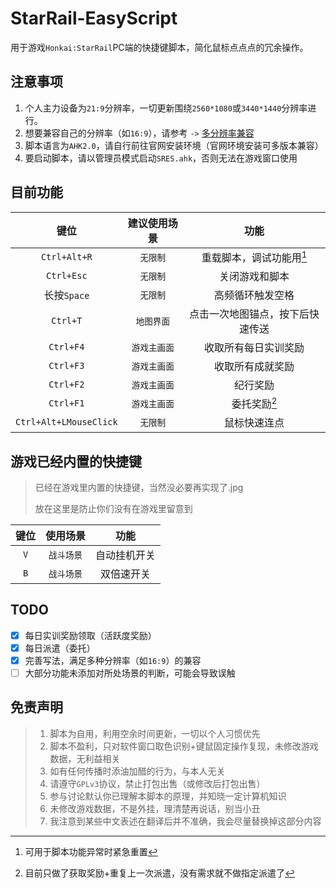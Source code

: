 # StarRail-EasyScript
用于游戏`Honkai:StarRail`PC端的快捷键脚本，简化鼠标点点点的冗余操作。

## 注意事项
1. 个人主力设备为`21:9`分辨率，一切更新围绕`2560*1080`或`3440*1440`分辨率进行。
2. 想要兼容自己的分辨率（如`16:9`），请参考 `->` [多分辨率兼容](./files/docs/Multiresolution.md)
3. 脚本语言为`AHK2.0`，请自行前往官网安装环境（官网环境安装可多版本兼容）
4. 要启动脚本，请以管理员模式启动`SRES.ahk`，否则无法在游戏窗口使用

## 目前功能
|          键位          | 建议使用场景 |               功能               |
| :--------------------: | :----------: | :------------------------------: |
|      `Ctrl+Alt+R`      |   `无限制`   |     重载脚本，调试功能用[^*]     |
|       `Ctrl+Esc`       |   `无限制`   |          关闭游戏和脚本          |
|      长按`Space`       |   `无限制`   |         高频循环触发空格         |
|        `Ctrl+T`        |  `地图界面`  | 点击一次地图锚点，按下后快速传送 |
|       `Ctrl+F4`        | `游戏主画面` |       收取所有每日实训奖励       |
|       `Ctrl+F3`        | `游戏主画面` |         收取所有成就奖励         |
|       `Ctrl+F2`        | `游戏主画面` |             纪行奖励             |
|       `Ctrl+F1`        | `游戏主画面` |           委托奖励[^1]           |
| `Ctrl+Alt+LMouseClick` |   `无限制`   |           鼠标快速连点           |

[^*]: 可用于脚本功能异常时紧急重置
[^1]: 目前只做了获取奖励+重复上一次派遣，没有需求就不做指定派遣了


## 游戏已经内置的快捷键
> 已经在游戏里内置的快捷键，当然没必要再实现了.jpg
> 
> 放在这里是防止你们没有在游戏里留意到

| 键位  |  使用场景  |     功能     |
| :---: | :--------: | :----------: |
|  `V`  | `战斗场景` | 自动挂机开关 |
|  `B`  | `战斗场景` |  双倍速开关  |


## TODO
- [x] 每日实训奖励领取（活跃度奖励）
- [x] 每日派遣（委托）
- [x] 完善写法，满足多种分辨率（如`16:9`）的兼容
- [ ] 大部分功能未添加对所处场景的判断，可能会导致误触

## 免责声明
> 1. 脚本为自用，利用空余时间更新，一切以个人习惯优先
> 2. 脚本不盈利，只对软件窗口取色识别+键鼠固定操作复现，未修改游戏数据，无利益相关
> 3. 如有任何传播时添油加醋的行为，与本人无关
> 4. 请遵守`GPLv3`协议，禁止打包出售（或修改后打包出售）
> 5. 参与讨论默认你已理解本脚本的原理，并知晓一定计算机知识
> 6. 未修改游戏数据，不是外挂，理清楚再说话，别当小丑
> 7. 我注意到某些中文表述在翻译后并不准确，我会尽量替换掉这部分内容